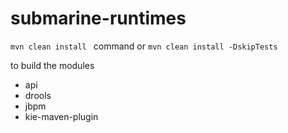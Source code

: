 # submarine-runtimes
`mvn clean install ` 
command or 
`mvn clean install -DskipTests` 

to build the modules
* api
* drools
* jbpm
* kie-maven-plugin
